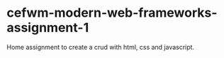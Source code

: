 # cefwm-modern-web-frameworks-assignment-1
Home assignment to create a crud with html, css and javascript.
